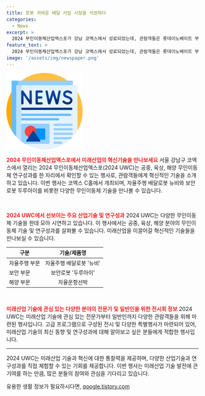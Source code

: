 ```yaml
---
title: 로봇 귀여운 배달 사업 시장을 석권하다
categories:
  - News
excerpt: >
  2024 무인이동체산업엑스포가 강남 코엑스에서 성료되었는데, 관람객들은 롯데이노베이트 부스에서 자율주행 배달로봇 뉴비와 보안로봇 두루아이를 살펴봄. 미래산업의 연구성과를 한 자리에서 볼 수 있었으며, 이번 전시는 오는 19일까지 진행됨.
feature_text: >
  2024 무인이동체산업엑스포가 강남 코엑스에서 성료되었는데, 관람객들은 롯데이노베이트 부스에서 자율주행 배달로봇 뉴비와 보안로봇 두루아이를 살펴봄. 미래산업의 연구성과를 한 자리에서 볼 수 있었으며, 이번 전시는 오는 19일까지 진행됨.
image: '/assets/img/newspaper.png'
---
```


<p><img src="/assets/img/newspaper.png" alt="kimp 속보" /></p>

<p><b><span style="color: #ee2323;">2024 무인이동체산업엑스포에서 미래산업의 혁신기술을 만나보세요</span></b>
서울 강남구 코엑스에서 열리는 2024 무인이동체산업엑스포(2024 UWC)는 공중, 육상, 해양 무인이동체 연구성과를 한 자리에서 확인할 수 있는 행사로, 관람객들에게 혁신적인 기술을 소개하고 있습니다. 이번 행사는 코엑스 C홀에서 개최되며, 자율주행 배달로봇 뉴비와 보안로봇 두루아이를 비롯한 다양한 무인이동체 기술을 만나볼 수 있습니다.</p>

<p data-ke-size="size16">&nbsp;</p>

<p><b><span style="color: #ee2323;">2024 UWC에서 선보이는 주요 산업기술 및 연구성과</span></b>
2024 UWC는 다양한 무인이동체 기술을 한데 모아 시연하고 있습니다. 이 행사에서는 공중, 육상, 해양 분야의 무인이동체 기술 및 연구성과를 살펴볼 수 있습니다. 미래산업을 이끌어갈 혁신적인 기술들을 만나보실 수 있습니다.</p>

<table>
<thead>
<tr>
<th>구분</th>
<th>기술/제품명</th>
</tr>
</thead>
<tbody>
<tr>
<td>자율주행 부문</td>
<td style="text-align: center;">자율주행 배달로봇 '뉴비'</td>
</tr>
<tr>
<td>보안 부문</td>
<td style="text-align: center;">보안로봇 '두루아이'</td>
</tr>
<tr>
<td>해양 부문</td>
<td style="text-align: center;">자율운항선박</td>
</tr>
</tbody>
</table>

<p data-ke-size="size16">&nbsp;</p>

<p><b><span style="color: #ee2323;">미래산업 기술에 관심 있는 다양한 분야의 전문가 및 일반인을 위한 전시회 정보</span></b>
2024 UWC는 미래산업 기술에 관심 있는 전문가부터 일반인까지 다양한 관람객들을 위해 마련된 행사입니다. 고급 프로그램으로 구성된 전시 및 다양한 특별행사가 마련되어 있어, 미래산업 기술의 최신 동향 및 연구성과에 대해 알아보고 싶은 분들에게 적합한 행사입니다.</p>

<hr>

<p>2024 UWC는 미래산업 기술과 혁신에 대한 통찰력을 제공하며, 다양한 산업기술과 연구성과를 직접 체험할 수 있는 기회를 제공합니다. 이번 행사는 미래산업 기술 발전에 큰 기여를 하는 만큼, 많은 분들의 참여와 관심을 기다리고 있습니다.</p>
유용한 생활 정보가 필요하시다면, <a href="https://qoogle.tistory.com" rel="dofollow">qoogle.tistory.com</a>


